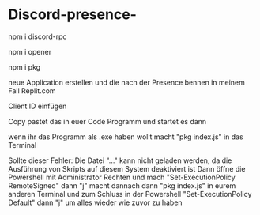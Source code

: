 # Discord-presence-


npm i discord-rpc

npm i opener 

npm i pkg 

neue Application erstellen und die nach der Presence bennen in meinem Fall Replit.com

Client ID einfügen 

Copy pastet das in euer Code Programm und startet es dann 

wenn ihr das Programm als .exe haben wollt macht "pkg index.js" in das Terminal 

Sollte dieser Fehler: 
Die Datei "..." kann nicht geladen werden, da die Ausführung von Skripts auf diesem System deaktiviert ist
Dann öffne die Powershell mit Administrator Rechten und mach "Set-ExecutionPolicy RemoteSigned" dann "j" macht dannach dann "pkg index.js" in eurem anderen Terminal und zum Schluss in der Powershell "Set-ExecutionPolicy Default" dann "j" um alles wieder wie zuvor zu haben
